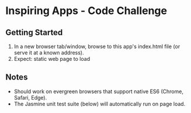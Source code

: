 # Inspiring Apps - Code Challenge

## Getting Started
1. In a new browser tab/window, browse to this app's index.html file (or serve it at a known address).
1. Expect: static web page to load

## Notes
* Should work on evergreen browsers that support native ES6 (Chrome, Safari, Edge).
* The Jasmine unit test suite (below) will automatically run on page load.
